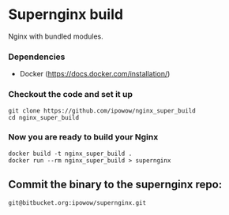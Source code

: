 
Supernginx build
===

Nginx with bundled modules.

### Dependencies

  - Docker (https://docs.docker.com/installation/)  

### Checkout the code and set it up

    git clone https://github.com/ipowow/nginx_super_build
    cd nginx_super_build

### Now you are ready to build your Nginx

    docker build -t nginx_super_build .
    docker run --rm nginx_super_build > supernginx

## Commit the binary to the supernginx repo: 

	git@bitbucket.org:ipowow/supernginx.git 
